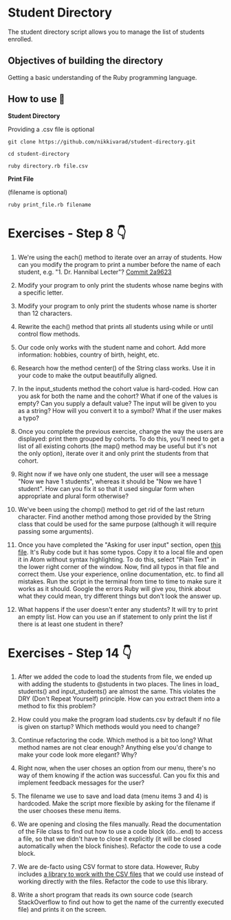 # Student Directory #

The student directory script allows you to manage the list of students enrolled.

## Objectives of building the directory

Getting a basic understanding of the Ruby programming language.

## How to use :star2:

**Student Directory**

Providing a .csv file is optional

```shell
git clone https://github.com/nikkivarad/student-directory.git

cd student-directory

ruby directory.rb file.csv
```

**Print File**

(filename is optional)

```shell
ruby print_file.rb filename
```

# Exercises - Step 8 :point_down:

1.  We're using the each() method to iterate over an array of students. How can you modify the program to print a number before the name of each student, e.g. "1. Dr. Hannibal Lecter"?
    [Commit 2a9623](https://raw.githubusercontent.com/nikkivarad/student-directory/5c6b0a02fc755396d5a99221f339dc1c9cb0c2dd) 

2.  Modify your program to only print the students whose name begins with a specific letter.
    

3.  Modify your program to only print the students whose name is shorter than 12 characters. 
    
4.  Rewrite the each() method that prints all students using while or until control flow methods.

5.  Our code only works with the student name and cohort. Add more information: hobbies, country of birth, height, etc.

6.  Research how the method center() of the String class works. Use it in your code to make the output beautifully aligned.

7.  In the input_students method the cohort value is hard-coded. How can you ask for both the name and the cohort? What if one of the values is empty? Can you supply a default value? The input will be given to you as a string? How will you convert it to a symbol? What if the user makes a typo?

8.  Once you complete the previous exercise, change the way the users are displayed: print them grouped by cohorts. To do this, you'll need to get a list of all existing cohorts (the  map() method may be useful but it's not the only option), iterate over it and only print the students from that cohort.
    

9.  Right now if we have only one student, the user will see a message "Now we have 1 students", whereas it should be "Now we have 1 student". How can you fix it so that it used singular form when appropriate and plural form otherwise?

10. We've been using the chomp() method to get rid of the last return character. Find another method among those provided by the String class that could be used for the same purpose (although it will require passing some arguments).
    
11. Once you have completed the "Asking for user input" section, open [this file](https://raw.githubusercontent.com/anitacanita/student-directory/master/typos.rb). It's Ruby code but it has some typos. Copy it to a local file and open it in Atom without syntax highlighting. To do this, select "Plain Text" in the lower right corner of the window. Now, find all typos in that file and correct them. Use your experience, online documentation, etc. to find all mistakes. Run the script in the terminal from time to time to make sure it works as it should. Google the errors Ruby will give you, think about what they could mean, try different things but don't look the answer up.

12. What happens if the user doesn't enter any students? It will try to print an empty list. How can you use an if statement to only print the list if there is at least one student in there?   


# Exercises - Step 14 :point_down:

1.  After we added the code to load the students from file, we ended up with adding the students to @students in two places. The lines in load_ students() and  input_students() are almost the same. This violates the DRY (Don't Repeat Yourself) principle. How can you extract them into a method to fix this problem?
    
2.  How could you make the program load students.csv by default if no file is given on startup? Which methods would you need to change?

3.  Continue refactoring the code. Which method is a bit too long? What method names are not clear enough? Anything else you'd change to make your code look more elegant? Why?

4.  Right now, when the user choses an option from our menu, there's no way of them knowing if the action was successful. Can you fix this and implement feedback messages for the user?

5.  The filename we use to save and load data (menu items 3 and 4) is hardcoded. Make the script more flexible by asking for the filename if the user chooses these menu items.

6.  We are opening and closing the files manually. Read the documentation of the File class to find out how to use a code block (do...end) to access a file, so that we didn't have to close it explicitly (it will be closed automatically when the block finishes). Refactor the code to use a code block.
    
7.  We are de-facto using CSV format to store data. However, Ruby includes [a library to work with the CSV files](http://ruby-doc.org/stdlib-2.0.0/libdoc/csv/rdoc/CSV.html) that we could use instead of working directly with the files. Refactor the code to use this library.

8.  Write a short program that reads its own source code (search StackOverflow to find out how to get the name of the currently executed file) and prints it on the screen.
